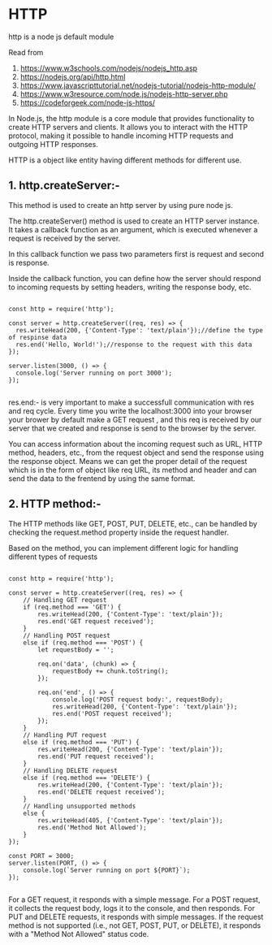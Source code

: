 # HTTP
http is a node js default module 

Read from 

1. https://www.w3schools.com/nodejs/nodejs_http.asp
2. https://nodejs.org/api/http.html
3. https://www.javascripttutorial.net/nodejs-tutorial/nodejs-http-module/
4. https://www.w3resource.com/node.js/nodejs-http-server.php
5. https://codeforgeek.com/node-js-https/


In Node.js, the http module is a core module that provides functionality to create HTTP servers and clients. It allows you to interact with the HTTP protocol, making it possible to handle incoming HTTP requests and outgoing HTTP responses.

HTTP is a object like entity having different methods for different use.

## 1. http.createServer:- 
This method is used to create an http server by using pure node js.

The http.createServer() method is used to create an HTTP server instance. It takes a callback function as an argument, which is executed whenever a request is received by the server.

In this callback function we pass two parameters first is request and second is response. 

Inside the callback function, you can define how the server should respond to incoming requests by setting headers, writing the response body, etc.


```node

const http = require('http');

const server = http.createServer((req, res) => {
  res.writeHead(200, {'Content-Type': 'text/plain'});//define the type of respinse data
  res.end('Hello, World!');//response to the request with this data
});

server.listen(3000, () => {
  console.log('Server running on port 3000');
});


```
res.end:- is very important to make a successfull communication with res and req cycle.
Every time you write the localhost:3000 into your browser your brower by default make a GET request , and this req is received by our server that we created and response is send to the browser by the server. 

You can access information about the incoming request such as URL, HTTP method, headers, etc., from the request object and send the response using the response object.
Means we can get the proper detail of the request which is in the form of object like req URL, its method and header and can send the data to the frentend by using the same format.

## 2. HTTP method:- 

The HTTP methods like GET, POST, PUT, DELETE, etc., can be handled by checking the request.method property inside the request handler.

Based on the method, you can implement different logic for handling different types of requests

```node

const http = require('http');

const server = http.createServer((req, res) => {
    // Handling GET request
    if (req.method === 'GET') {
        res.writeHead(200, {'Content-Type': 'text/plain'});
        res.end('GET request received');
    }
    // Handling POST request
    else if (req.method === 'POST') {
        let requestBody = '';

        req.on('data', (chunk) => {
            requestBody += chunk.toString();
        });

        req.on('end', () => {
            console.log('POST request body:', requestBody);
            res.writeHead(200, {'Content-Type': 'text/plain'});
            res.end('POST request received');
        });
    }
    // Handling PUT request
    else if (req.method === 'PUT') {
        res.writeHead(200, {'Content-Type': 'text/plain'});
        res.end('PUT request received');
    }
    // Handling DELETE request
    else if (req.method === 'DELETE') {
        res.writeHead(200, {'Content-Type': 'text/plain'});
        res.end('DELETE request received');
    }
    // Handling unsupported methods
    else {
        res.writeHead(405, {'Content-Type': 'text/plain'});
        res.end('Method Not Allowed');
    }
});

const PORT = 3000;
server.listen(PORT, () => {
    console.log(`Server running on port ${PORT}`);
});


```

For a GET request, it responds with a simple message.
For a POST request, it collects the request body, logs it to the console, and then responds.
For PUT and DELETE requests, it responds with simple messages.
If the request method is not supported (i.e., not GET, POST, PUT, or DELETE), it responds with a "Method Not Allowed" status code.






